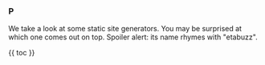 ### P

We take a look at some static site generators.
You may be surprised at which one comes out on top.
Spoiler alert: its name rhymes with "etabuzz".


{{ toc }}

